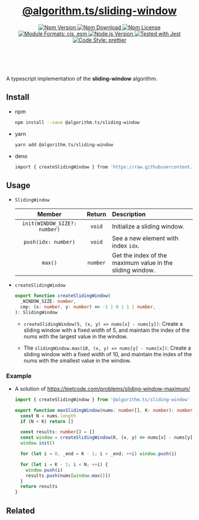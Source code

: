 <header>
  <h1 align="center">
    <a href="https://github.com/guanghechen/algorithm.ts/tree/main/packages/sliding-window#readme">@algorithm.ts/sliding-window</a>
  </h1>
  <div align="center">
    <a href="https://www.npmjs.com/package/@algorithm.ts/sliding-window">
      <img
        alt="Npm Version"
        src="https://img.shields.io/npm/v/@algorithm.ts/sliding-window.svg"
      />
    </a>
    <a href="https://www.npmjs.com/package/@algorithm.ts/sliding-window">
      <img
        alt="Npm Download"
        src="https://img.shields.io/npm/dm/@algorithm.ts/sliding-window.svg"
      />
    </a>
    <a href="https://www.npmjs.com/package/@algorithm.ts/sliding-window">
      <img
        alt="Npm License"
        src="https://img.shields.io/npm/l/@algorithm.ts/sliding-window.svg"
      />
    </a>
    <a href="#install">
      <img
        alt="Module Formats: cjs, esm"
        src="https://img.shields.io/badge/module_formats-cjs%2C%20esm-green.svg"
      />
    </a>
    <a href="https://github.com/nodejs/node">
      <img
        alt="Node.js Version"
        src="https://img.shields.io/node/v/@algorithm.ts/sliding-window"
      />
    </a>
    <a href="https://github.com/facebook/jest">
      <img
        alt="Tested with Jest"
        src="https://img.shields.io/badge/tested_with-jest-9c465e.svg"
      />
    </a>
    <a href="https://github.com/prettier/prettier">
      <img
        alt="Code Style: prettier"
        src="https://img.shields.io/badge/code_style-prettier-ff69b4.svg?style=flat-square"
      />
    </a>
  </div>
</header>
<br/>


A typescript implementation of the **sliding-window** algorithm.


## Install

* npm

  ```bash
  npm install --save @algorithm.ts/sliding-window
  ```

* yarn

  ```bash
  yarn add @algorithm.ts/sliding-window
  ```

* deno

  ```bash
  import { createSlidingWindow } from 'https://raw.githubusercontent.com/guanghechen/algorithm.ts/main/packages/sliding-window/src/index.ts'
  ```


## Usage

* `SlidingWindow`

  Member                        | Return    |  Description
  :----------------------------:|:---------:|:---------------------------------------
  `init(WINDOW_SIZE?: number)`  | `void`    | Initialize a sliding window.
  `push(idx: number)`           | `void`    | See a new element with index `idx`.
  `max()`                       | `number`  | Get the index of the maximum value in the sliding window.

* `createSlidingWindow`

  ```typescript
  export function createSlidingWindow(
    _WINDOW_SIZE: number,
    cmp: (x: number, y: number) => -1 | 0 | 1 | number,
  ): SlidingWindow
  ```

  - `createSlidingWindow(5, (x, y) => nums[x] - nums[y])`: 
    Create a sliding window with a fixed width of 5, and maintain the index of 
    the nums with the largest value in the window.

  - The `slidingWindow.max(10, (x, y) => nums[y] - nums[x])`:
    Create a sliding window with a fixed width of 10, and maintain the index of 
    the nums with the smallest value in the window.


### Example

* A solution of https://leetcode.com/problems/sliding-window-maximum/

  ```typescript
  import { createSlidingWindow } from '@algorithm.ts/sliding-window'

  export function maxSlidingWindow(nums: number[], K: number): number[] {
    const N = nums.length
    if (N < K) return []

    const results: number[] = []
    const window = createSlidingWindow(K, (x, y) => nums[x] - nums[y])
    window.init()

    for (let i = 0, _end = K - 1; i < _end; ++i) window.push(i)

    for (let i = K - 1; i < N; ++i) {
      window.push(i)
      results.push(nums[window.max()])
    }
    return results
  }
  ```


## Related


[homepage]: https://github.com/guanghechen/algorithm.ts/tree/main/packages/sliding-window#readme